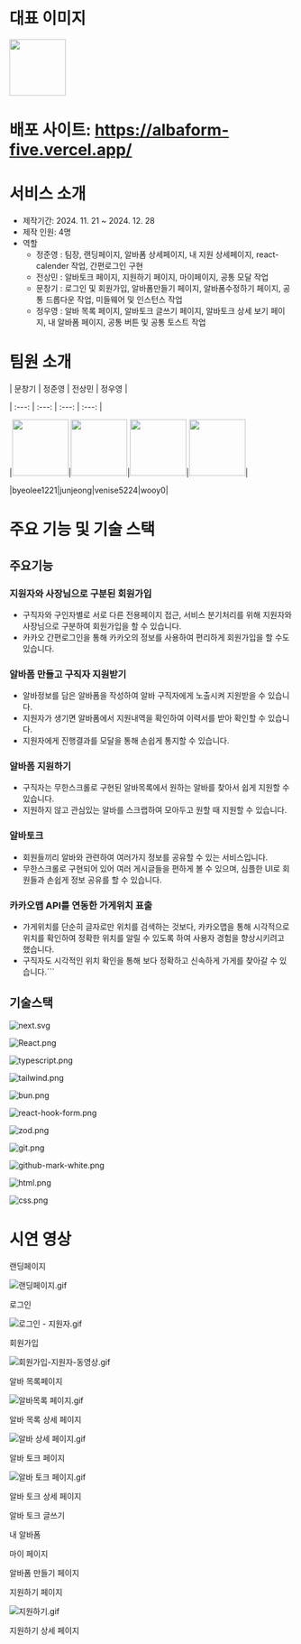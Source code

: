 # 대표 이미지

<img src="https://prod-files-secure.s3.us-west-2.amazonaws.com/7d9a1105-43f0-4706-8d4d-219c231d3a47/e46d13cf-9ecf-41e3-9627-8e921f1a1e0f/%EB%8C%80%ED%91%9C.png" width="100" height="100">

# 배포 사이트: https://albaform-five.vercel.app/

# 서비스 소개

- 제작기간: 2024. 11. 21 ~ 2024. 12. 28
- 제작 인원: 4명
- 역할
    - 정준영 : 팀장, 랜딩페이지, 알바폼 상세페이지, 내 지원 상세페이지, react-calender 작업, 간편로그인 구현
    - 전상민 : 알바토크 페이지, 지원하기 페이지, 마이페이지, 공통 모달 작업
    - 문창기 : 로그인 및 회원가입, 알바폼만들기 페이지, 알바폼수정하기 페이지, 공통 드롭다운 작업, 미들웨어 및 인스턴스 작업
    - 정우영 : 알바 목록 페이지, 알바토크 글쓰기 페이지, 알바토크 상세 보기 페이지, 내 알바폼 페이지, 공통 버튼 및 공통 토스트 작업

# 팀원 소개

| 문창기 | 정준영 | 전상민 | 정우영 |  

| :---: | :---: | :---: | :---: |

|<img src="https://avatars.githubusercontent.com/u/126491953?v=4" width="100" height="100">|<img src="https://avatars.githubusercontent.com/u/81373171?v=4" width="100" height="100">|<img src="https://avatars.githubusercontent.com/u/174448906?v=4" width="100" height="100">|<img src="https://avatars.githubusercontent.com/u/79072510?v=4" width="100" height="100">|

|byeolee1221|junjeong|venise5224|wooy0|

# 주요 기능 및 기술 스택

## 주요기능

### 지원자와 사장님으로 구분된 회원가입

- 구직자와 구인자별로 서로 다른 전용페이지 접근, 서비스 분기처리를 위해 지원자와 사장님으로 구분하여 회원가입을 할 수 있습니다.
- 카카오 간편로그인을 통해 카카오의 정보를 사용하여 편리하게 회원가입을 할 수도 있습니다.

### 알바폼 만들고 구직자 지원받기

- 알바정보를 담은 알바폼을 작성하여 알바 구직자에게 노출시켜 지원받을 수 있습니다.
- 지원자가 생기면 알바폼에서 지원내역을 확인하여 이력서를 받아 확인할 수 있습니다.
- 지원자에게 진행결과를 모달을 통해 손쉽게 통지할 수 있습니다.

### 알바폼 지원하기

- 구직자는 무한스크롤로 구현된 알바목록에서 원하는 알바를 찾아서 쉽게 지원할 수 있습니다.
- 지원하지 않고 관심있는 알바를 스크랩하여 모아두고 원할 때 지원할 수 있습니다.

### 알바토크

- 회원들끼리 알바와 관련하여 여러가지 정보를 공유할 수 있는 서비스입니다.
- 무한스크롤로 구현되어 있어 여러 게시글들을 편하게 볼 수 있으며, 심플한 UI로 회원들과 손쉽게 정보 공유를 할 수 있습니다.

### 카카오맵 API를 연동한 가게위치 표출

- 가게위치를 단순히 글자로만 위치를 검색하는 것보다, 카카오맵을 통해 시각적으로 위치를 확인하여 정확한 위치를 알릴 수 있도록 하여 사용자 경험을 향상시키려고 했습니다.
- 구직자도 시각적인 위치 확인을 통해 보다 정확하고 신속하게 가게를 찾아갈 수 있습니다.```

## 기술스택

![next.svg](https://prod-files-secure.s3.us-west-2.amazonaws.com/7d9a1105-43f0-4706-8d4d-219c231d3a47/a587d784-b38d-4dc4-a928-976621bcb50d/next.svg)

![React.png](https://prod-files-secure.s3.us-west-2.amazonaws.com/7d9a1105-43f0-4706-8d4d-219c231d3a47/d0099ac1-acb0-4e75-a7d0-d11854453d63/React.png)

![typescript.png](https://prod-files-secure.s3.us-west-2.amazonaws.com/7d9a1105-43f0-4706-8d4d-219c231d3a47/292ce654-d49a-4b7c-a57b-571516d3d697/typescript.png)

![tailwind.png](https://prod-files-secure.s3.us-west-2.amazonaws.com/7d9a1105-43f0-4706-8d4d-219c231d3a47/5dd4d0d6-87f0-4b4e-b36f-79a671f87432/tailwind.png)

![bun.png](https://prod-files-secure.s3.us-west-2.amazonaws.com/7d9a1105-43f0-4706-8d4d-219c231d3a47/9b47a827-a25f-4e0c-b142-0ba4db7e869e/bun.png)

![react-hook-form.png](https://prod-files-secure.s3.us-west-2.amazonaws.com/7d9a1105-43f0-4706-8d4d-219c231d3a47/25a9a0c2-7239-4aac-b5b2-d0157b738060/react-hook-form.png)

![zod.png](https://prod-files-secure.s3.us-west-2.amazonaws.com/7d9a1105-43f0-4706-8d4d-219c231d3a47/2c5825e4-9ba0-47e3-a086-8f3358f7d1a2/zod.png)

![git.png](https://prod-files-secure.s3.us-west-2.amazonaws.com/7d9a1105-43f0-4706-8d4d-219c231d3a47/5026aa02-7330-4edf-afd9-729e7fe1cf39/git.png)

![github-mark-white.png](https://prod-files-secure.s3.us-west-2.amazonaws.com/7d9a1105-43f0-4706-8d4d-219c231d3a47/275e8c3c-3c97-4e2b-b16a-ebc985132aa2/github-mark-white.png)

![html.png](https://prod-files-secure.s3.us-west-2.amazonaws.com/7d9a1105-43f0-4706-8d4d-219c231d3a47/fea090be-df74-4b18-95eb-743e3003c50e/html.png)

![css.png](https://prod-files-secure.s3.us-west-2.amazonaws.com/7d9a1105-43f0-4706-8d4d-219c231d3a47/5223d94b-67cc-4a97-a804-3beb57f754ba/css.png)

# 시연 영상

랜딩페이지

![랜딩페이지.gif](https://prod-files-secure.s3.us-west-2.amazonaws.com/7d9a1105-43f0-4706-8d4d-219c231d3a47/1714a3bb-715d-4ff7-ba2a-d1bf7eec6664/%EB%9E%9C%EB%94%A9%ED%8E%98%EC%9D%B4%EC%A7%80.gif)

로그인

![로그인 - 지원자.gif](https://prod-files-secure.s3.us-west-2.amazonaws.com/7d9a1105-43f0-4706-8d4d-219c231d3a47/a913892a-f593-40a2-878f-335ca11d4918/%EB%A1%9C%EA%B7%B8%EC%9D%B8_-_%EC%A7%80%EC%9B%90%EC%9E%90.gif)

회원가입

![회원가입-지원자-동영상.gif](https://prod-files-secure.s3.us-west-2.amazonaws.com/7d9a1105-43f0-4706-8d4d-219c231d3a47/ea7fbe1f-d388-4bf1-bae9-17334edce36e/%ED%9A%8C%EC%9B%90%EA%B0%80%EC%9E%85-%EC%A7%80%EC%9B%90%EC%9E%90-%EB%8F%99%EC%98%81%EC%83%81.gif)

알바 목록페이지

![알바목록 페이지.gif](https://prod-files-secure.s3.us-west-2.amazonaws.com/7d9a1105-43f0-4706-8d4d-219c231d3a47/018052fe-5127-424f-b948-8a6abe5154e9/%EC%95%8C%EB%B0%94%EB%AA%A9%EB%A1%9D_%ED%8E%98%EC%9D%B4%EC%A7%80.gif)

알바 목록 상세 페이지

![알바 상세 페이지.gif](https://prod-files-secure.s3.us-west-2.amazonaws.com/7d9a1105-43f0-4706-8d4d-219c231d3a47/178e8632-c453-482c-9402-7948506dc970/%EC%95%8C%EB%B0%94_%EC%83%81%EC%84%B8_%ED%8E%98%EC%9D%B4%EC%A7%80.gif)

알바 토크 페이지

![알바 토크 페이지.gif](https://prod-files-secure.s3.us-west-2.amazonaws.com/7d9a1105-43f0-4706-8d4d-219c231d3a47/528df183-e353-4c57-9d64-d5e60a272e6b/%EC%95%8C%EB%B0%94_%ED%86%A0%ED%81%AC_%ED%8E%98%EC%9D%B4%EC%A7%80.gif)

알바 토크 상세 페이지

[]()

알바 토크 글쓰기

내 알바폼

마이 페이지

알바폼 만들기 페이지

지원하기 페이지

![지원하기.gif](https://prod-files-secure.s3.us-west-2.amazonaws.com/7d9a1105-43f0-4706-8d4d-219c231d3a47/c2ccd13c-ec72-44fa-9a49-987112744664/%EC%A7%80%EC%9B%90%ED%95%98%EA%B8%B0.gif)

지원하기 상세 페이지
